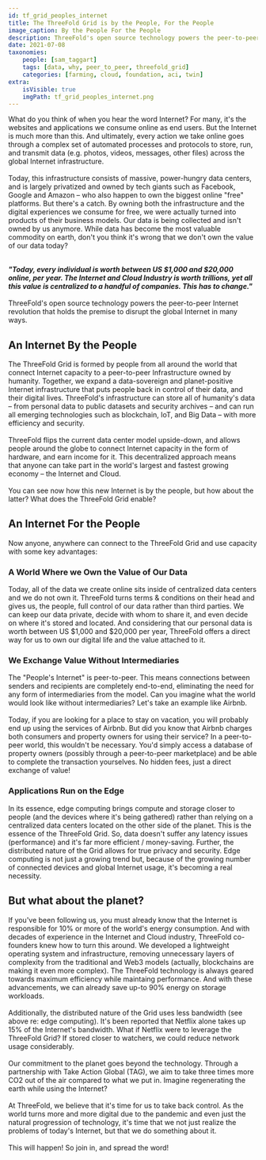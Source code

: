 ```yaml
---
id: tf_grid_peoples_internet
title: The ThreeFold Grid is by the People, For the People
image_caption: By the People For the People
description: ThreeFold's open source technology powers the peer-to-peer Internet revolution that holds the premise to disrupt the global Internet in many ways.
date: 2021-07-08
taxonomies:
    people: [sam_taggart]
    tags: [data, why, peer_to_peer, threefold_grid]
    categories: [farming, cloud, foundation, aci, twin]
extra:
    isVisible: true
    imgPath: tf_grid_peoples_internet.png
---
```


What do you think of when you hear the word Internet? For many, it's the websites and applications we consume online as end users. But the Internet is much more than this. And ultimately, every action we take online goes through a complex set of automated processes and protocols to store, run, and transmit data (e.g. photos, videos, messages, other files) across the global Internet infrastructure.
<br/>
<br/>
Today, this infrastructure consists of massive, power-hungry data centers, and is largely privatized and owned by tech giants such as Facebook, Google and Amazon – who also happen to own the biggest online "free" platforms. But there's a catch. By owning both the infrastructure and the digital experiences we consume for free, we were actually turned into products of their business models. Our data is being collected and isn't owned by us anymore. While data has become the most valuable commodity on earth, don't you think it's wrong that we don't own the value of our data today? 
<br/>
<br/>

***"Today, every individual is worth between US $1,000 and $20,000 online, per year. The Internet and Cloud Industry is worth trillions, yet all this value is centralized to a handful of companies. This has to change."***
<br/>
<br/>
ThreeFold's open source technology powers the peer-to-peer Internet revolution that holds the premise to disrupt the global Internet in many ways.

## An Internet By the People

The ThreeFold Grid is formed by people from all around the world that connect Internet capacity to a peer-to-peer Infrastructure owned by humanity. Together, we expand a data-sovereign and planet-positive Internet infrastructure that puts people back in control of their data, and their digital lives. ThreeFold's infrastructure can store all of humanity's data – from personal data to public datasets and security archives – and can run all emerging technologies such as blockchain, IoT, and Big Data – with more efficiency and security.
<br/>
<br/>
ThreeFold flips the current data center model upside-down, and allows people around the globe to connect Internet capacity in the form of hardware, and earn income for it. This decentralized approach means that anyone can take part in the world's largest and fastest growing economy – the Internet and Cloud. 
<br/>
<br/>
You can see now how this new Internet is by the people, but how about the latter? What does the ThreeFold Grid enable?

## An Internet For the People

Now anyone, anywhere can connect to the ThreeFold Grid and use capacity with some key advantages:

### A World Where we Own the Value of Our Data

Today, all of the data we create online sits inside of centralized data centers and we do not own it. ThreeFold turns terms & conditions on their head and gives us, the people, full control of our data rather than third parties. We can keep our data private, decide with whom to share it, and even decide on where it's stored and located. And considering that our personal data is worth between US $1,000 and $20,000 per year, ThreeFold offers a direct way for us to own our digital life and the value attached to it.

### We Exchange Value Without Intermediaries

The "People's Internet" is peer-to-peer. This means connections between senders and recipients are completely end-to-end, eliminating the need for any form of intermediaries from the model. Can you imagine what the world would look like without intermediaries? Let's take an example like Airbnb.
<br/>
<br/>
Today, if you are looking for a place to stay on vacation, you will probably end up using the services of Airbnb. But did you know that Airbnb charges both consumers and property owners for using their service? In a peer-to-peer world, this wouldn't be necessary. You'd simply access a database of property owners (possibly through a peer-to-peer marketplace) and be able to complete the transaction yourselves. No hidden fees, just a direct exchange of value!

### Applications Run on the Edge

In its essence, edge computing brings compute and storage closer to people (and the devices where it's being gathered) rather than relying on a centralized data centers located on the other side of the planet. This is the essence of the ThreeFold Grid. So, data doesn't suffer any latency issues (performance) and it's far more efficient / money-saving. Further, the distributed nature of the Grid allows for true privacy and security. Edge computing is not just a growing trend but, because of the growing number of connected devices and global Internet usage, it's becoming a real necessity.

## But what about the planet?

If you've been following us, you must already know that the Internet is responsible for 10% or more of the world's energy consumption. And with decades of experience in the Internet and Cloud industry, ThreeFold co-founders knew how to turn this around. We developed a lightweight operating system and infrastructure, removing unnecessary layers of complexity from the traditional and Web3 models (actually, blockchains are making it even more complex). The ThreeFold technology is always geared towards maximum efficiency while maintaing performance. And with these advancements, we can already save up-to 90% energy on storage workloads.
<br/>
<br/>
Additionally, the distributed nature of the Grid uses less bandwidth (see above re: edge computing). It's been reported that Netflix alone takes up 15% of the Internet's bandwidth. What if Netflix were to leverage the ThreeFold Grid? If stored closer to watchers, we could reduce network usage considerably.
<br/>
<br/>
Our commitment to the planet goes beyond the technology. Through a partnership with Take Action Global (TAG), we aim to take three times more CO2 out of the air compared to what we put in. Imagine regenerating the earth while using the Internet?
<br/>
<br/>
At ThreeFold, we believe that it's time for us to take back control. As the world turns more and more digital due to the pandemic and even just the natural progression of technology, it's time that we not just realize the problems of today's Internet, but that we do something about it.
<br/>
<br/>
This will happen! So join in, and spread the word! 
